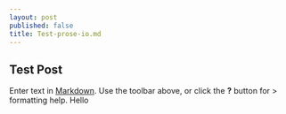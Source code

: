 ```yaml
---
layout: post
published: false
title: Test-prose-io.md
---
```

## Test Post

Enter text in [Markdown](http://daringfireball.net/projects/markdown/). Use the toolbar above, or click the **?** button for > formatting help.
Hello